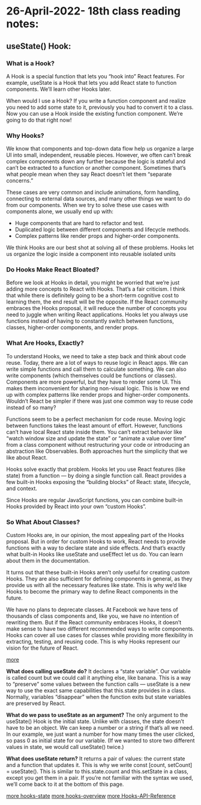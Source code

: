 # 26-April-2022- 18th class reading notes:

## useState() Hook:

### **What is a Hook?**

 A Hook is a special function that lets you “hook into” React features. For example, useState is a Hook that lets you add React state to function components. We’ll learn other Hooks later.

When would I use a Hook? If you write a function component and realize you need to add some state to it, previously you had to convert it to a class. Now you can use a Hook inside the existing function component. We’re going to do that right now!

### **Why Hooks?**

We know that components and top-down data flow help us organize a large UI into small, independent, reusable pieces. However, we often can’t break complex components down any further because the logic is stateful and can’t be extracted to a function or another component. Sometimes that’s what people mean when they say React doesn’t let them “separate concerns.”

These cases are very common and include animations, form handling, connecting to external data sources, and many other things we want to do from our components. When we try to solve these use cases with components alone, we usually end up with:

- Huge components that are hard to refactor and test.
- Duplicated logic between different components and lifecycle methods.
- Complex patterns like render props and higher-order components.

We think Hooks are our best shot at solving all of these problems. Hooks let us organize the logic inside a component into reusable isolated units

### **Do Hooks Make React Bloated?**

Before we look at Hooks in detail, you might be worried that we’re just adding more concepts to React with Hooks. That’s a fair criticism. I think that while there is definitely going to be a short-term cognitive cost to learning them, the end result will be the opposite.
If the React community embraces the Hooks proposal, it will reduce the number of concepts you need to juggle when writing React applications. Hooks let you always use functions instead of having to constantly switch between functions, classes, higher-order components, and render props.

### **What Are Hooks, Exactly?**

To understand Hooks, we need to take a step back and think about code reuse.
Today, there are a lot of ways to reuse logic in React apps. We can write simple functions and call them to calculate something. We can also write components (which themselves could be functions or classes). Components are more powerful, but they have to render some UI. This makes them inconvenient for sharing non-visual logic. This is how we end up with complex patterns like render props and higher-order components. Wouldn’t React be simpler if there was just one common way to reuse code instead of so many?

Functions seem to be a perfect mechanism for code reuse. Moving logic between functions takes the least amount of effort. However, functions can’t have local React state inside them. You can’t extract behavior like “watch window size and update the state” or “animate a value over time” from a class component without restructuring your code or introducing an abstraction like Observables. Both approaches hurt the simplicity that we like about React.

Hooks solve exactly that problem. Hooks let you use React features (like state) from a function — by doing a single function call. React provides a few built-in Hooks exposing the “building blocks” of React: state, lifecycle, and context.

Since Hooks are regular JavaScript functions, you can combine built-in Hooks provided by React into your own “custom Hooks”. 

### **So What About Classes?**

Custom Hooks are, in our opinion, the most appealing part of the Hooks proposal. But in order for custom Hooks to work, React needs to provide functions with a way to declare state and side effects. And that’s exactly what built-in Hooks like useState and useEffect let us do. You can learn about them in the documentation.

It turns out that these built-in Hooks aren’t only useful for creating custom Hooks. They are also sufficient for defining components in general, as they provide us with all the necessary features like state. This is why we’d like Hooks to become the primary way to define React components in the future.

We have no plans to deprecate classes. At Facebook we have tens of thousands of class components and, like you, we have no intention of rewriting them. But if the React community embraces Hooks, it doesn’t make sense to have two different recommended ways to write components. Hooks can cover all use cases for classes while providing more flexibility in extracting, testing, and reusing code. This is why Hooks represent our vision for the future of React.

[more](https://medium.com/@dan_abramov/making-sense-of-react-hooks-fdbde8803889)

**What does calling useState do?** It declares a “state variable”. Our variable is called count but we could call it anything else, like banana. This is a way to “preserve” some values between the function calls — useState is a new way to use the exact same capabilities that this.state provides in a class. Normally, variables “disappear” when the function exits but state variables are preserved by React.

**What do we pass to useState as an argument?** The only argument to the useState() Hook is the initial state. Unlike with classes, the state doesn’t have to be an object. We can keep a number or a string if that’s all we need. In our example, we just want a number for how many times the user clicked, so pass 0 as initial state for our variable. (If we wanted to store two different values in state, we would call useState() twice.)

**What does useState return?** It returns a pair of values: the current state and a function that updates it. This is why we write const [count, setCount] = useState(). This is similar to this.state.count and this.setState in a class, except you get them in a pair. If you’re not familiar with the syntax we used, we’ll come back to it at the bottom of this page.

[more hooks-state](https://reactjs.org/docs/hooks-state.html)
[more hooks-overview](https://reactjs.org/docs/hooks-overview.html)
[more Hooks-API-Reference](https://reactjs.org/docs/hooks-reference.html)
